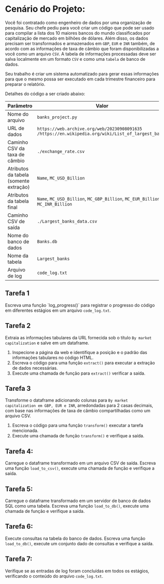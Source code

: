 # Cenário do Projeto:
Você foi contratado como engenheiro de dados por uma organização de pesquisa. Seu chefe pediu para você criar um código 
que pode ser usado para compilar a lista dos 10 maiores bancos do mundo classificados por capitalização de mercado em bilhões de dólares. 
Além disso, os dados precisam ser transformados e armazenados em `GBP`, `EUR` e `INR` também, de acordo com as informações de taxa de câmbio 
que foram disponibilizadas a você como um arquivo `CSV`. 
A tabela de informações processadas deve ser salva localmente em um formato `CSV` e como uma `tabela` de banco de dados.

Seu trabalho é criar um sistema automatizado para gerar essas informações para que o mesmo possa ser executado em cada trimestre financeiro para preparar o relatório.

Detalhes do código a ser criado abaixo:

| Parâmetro                              | Valor                                                                                             |
|----------------------------------------|---------------------------------------------------------------------------------------------------|
| Nome do arquivo                        | `banks_project.py`                                                                                |
| URL de dados                           | `https://web.archive.org/web/20230908091635 /https://en.wikipedia.org/wiki/List_of_largest_banks` |
| Caminho CSV da taxa de câmbio          | `./exchange_rate.csv`                                                                             |
| Atributos da tabela (somente extração) | `Name`, `MC_USD_Billion`                                                                          |
| Atributos da tabela final              | `Name`, `MC_USD_Billion`, `MC_GBP_Billion`, `MC_EUR_Billion`, `MC_INR_Billion`                    |
| Caminho CSV de saída                   | `./Largest_banks_data.csv`                                                                        |
| Nome do banco de dados                 | `Banks.db`                                                                                        |
| Nome da tabela                         | `Largest_banks`                                                                                   |
| Arquivo de log                         | `code_log.txt`                                                                                    |

## Tarefa 1
Escreva uma função ´log_progress()´ para registrar o progresso do código em diferentes estágios em um arquivo `code_log.txt`.

## Tarefa 2
Extraia as informações tabulares da URL fornecida sob o título `By market capitalization` e salve em um dataframe.
1. Inspecione a página da web e identifique a posição e o padrão das informações tabulares no código HTML.
2. Escreva o código para uma função `extract()` para executar a extração de dados necessárias.
3. Execute uma chamada de função para `extract()` verificar a saída.

## Tarefa 3
Transforme o dataframe adicionando colunas para `By market capitalization em GBP, EUR e INR`, arredondadas para 2 casas decimais, 
com base nas informações de taxa de câmbio compartilhadas como um arquivo CSV.
1. Escreva o código para uma função `transform()` executar a tarefa mencionada.
2. Execute uma chamada de função `transform()` e verifique a saída.

## Tarefa 4:
Carregue o dataframe transformado em um arquivo CSV de saída. Escreva uma função `load_to_csv()`, execute uma chamada de função e verifique a saída.

## Tarefa 5:
Carregue o dataframe transformado em um servidor de banco de dados SQL como uma tabela. Escreva uma função `load_to_db()`, execute uma chamada de função e verifique a saída.

## Tarefa 6:
Execute consultas na tabela do banco de dados. Escreva uma função `load_to_db()`, execute um conjunto dado de consultas e verifique a saída.

## Tarefa 7:
Verifique se as entradas de log foram concluídas em todos os estágios, verificando o conteúdo do arquivo `code_log.txt`.
